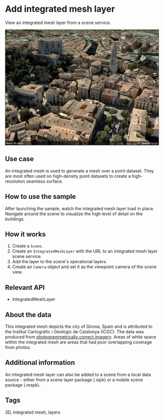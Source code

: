 # Add integrated mesh layer

View an integrated mesh layer from a scene service.

![Add integrated mesh layer sample](addanintegratedmeshlayer.jpg)

## Use case

An integrated mesh is used to generate a mesh over a point dataset. They are most often used on high-density point datasets to create a high-resolution seamless surface.

## How to use the sample

After launching the sample, watch the integrated mesh layer load in place. Navigate around the scene to visualize the high level of detail on the buildings.

## How it works

1. Create a `Scene`.
2. Create an `IntegratedMeshLayer` with the URL to an integrated mesh layer scene service.
3. Add the layer to the scene's operational layers.
4. Create an `Camera` object and set it as the viewpoint camera of the scene view.

## Relevant API

* IntegratedMeshLayer

## About the data

This integrated mesh depicts the city of Girona, Spain and is attributed to the Institut Cartogràfic i Geològic de Catalunya (ICGC). The data was produced from [photogrammetrically correct imagery](https://pro.arcgis.com/en/pro-app/help/data/imagery/ortho-mapping-in-arcgis-pro.htm). Areas of white space within the integrated mesh are areas that had poor overlapping coverage from photos.

## Additional information

An integrated mesh layer can also be added to a scene from a local data source - either from a scene layer package (.slpk) or a mobile scene package (.mspk).

## Tags

3D, integrated mesh, layers
